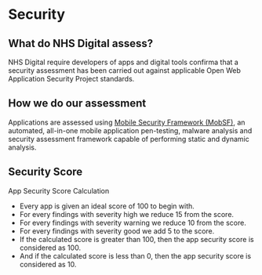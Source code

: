 # Security

## What do NHS Digital assess?

NHS Digital require developers of apps and digital tools confirma that a security assessment has been carried out against applicable Open Web Application Security Project standards.

## How we do our assessment

Applications are assessed using [Mobile Security Framework (MobSF)](https://mobsf.github.io/docs/#/), an automated, all-in-one mobile application pen-testing, malware analysis and security assessment framework capable of performing static and dynamic analysis.

## Security Score

App Security Score Calculation

* Every app is given an ideal score of 100 to begin with.
* For every findings with severity <span class="danger">high</span> we reduce 15 from the score.
* For every findings with severity <span class="warning">warning</span> we reduce 10 from the score.
* For every findings with severity <span class="success">good</span> we add 5 to the score.
* If the calculated score is greater than 100, then the app security score is considered as 100.
* And if the calculated score is less than 0, then the app security score is considered as 10.
